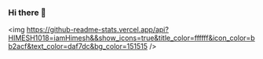 ### Hi there 👋

<!--
**HIMESH1018/HIMESH1018** is a ✨ _special_ ✨ repository because its `README.md` (this file) appears on your GitHub profile.

Here are some ideas to get you started:

- 🔭 I’m currently working on Mo
- 🌱 I’m currently learning ...
- 👯 I’m looking to collaborate on ...
- 🤔 I’m looking for help with ...
- 💬 Ask me about ...
- 📫 How to reach me: ...
- 😄 Pronouns: ...
- ⚡ Fun fact: ...
-->

<img https://github-readme-stats.vercel.app/api?HIMESH1018=iamHimesh&&show_icons=true&title_color=ffffff&icon_color=bb2acf&text_color=daf7dc&bg_color=151515 />
